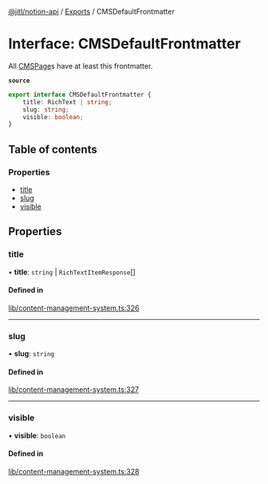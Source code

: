 [@jitl/notion-api](../README.md) / [Exports](../modules.md) / CMSDefaultFrontmatter

# Interface: CMSDefaultFrontmatter

All [CMSPage](CMSPage.md)s have at least this frontmatter.

**`source`**

```typescript
export interface CMSDefaultFrontmatter {
    title: RichText | string;
    slug: string;
    visible: boolean;
}
```

## Table of contents

### Properties

- [title](CMSDefaultFrontmatter.md#title)
- [slug](CMSDefaultFrontmatter.md#slug)
- [visible](CMSDefaultFrontmatter.md#visible)

## Properties

### title

• **title**: `string` \| `RichTextItemResponse`[]

#### Defined in

[lib/content-management-system.ts:326](https://github.com/justjake/monorepo/blob/main/packages/notion-api/src/lib/content-management-system.ts#L326)

___

### slug

• **slug**: `string`

#### Defined in

[lib/content-management-system.ts:327](https://github.com/justjake/monorepo/blob/main/packages/notion-api/src/lib/content-management-system.ts#L327)

___

### visible

• **visible**: `boolean`

#### Defined in

[lib/content-management-system.ts:328](https://github.com/justjake/monorepo/blob/main/packages/notion-api/src/lib/content-management-system.ts#L328)
